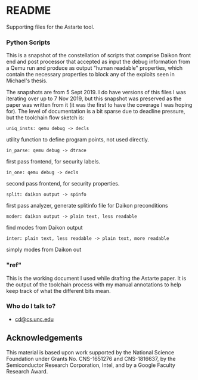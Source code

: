 # README #

Supporting files for the Astarte tool.

### Python Scripts ###

This is a snapshot of the constellation of scripts that comprise Daikon front
end and post processor that accepted as input the debug information from a Qemu
run and produce as output "human readable" properties, which contain the 
necessary properties to block any of the exploits seen in Michael's thesis.

The snapshots are from 5 Sept 2019.  I do have versions of this files I was
iterating over up to 7 Nov 2019, but this snapshot was preserved as 
the paper was written from it (it was the first to have the coverage I was
hoping for). The level of documentation is a bit sparse due to deadline
pressure, but the toolchain flow sketch is: 

	uniq_insts: qemu debug -> decls

utility function to define program points, not used directly.
	
	in_parse: qemu debug -> dtrace

first pass frontend, for security labels. 
	
	in_one: qemu debug -> decls

second pass frontend, for security properties. 
	
	split: daikon output -> spinfo

first pass analyzer, generate splitinfo file for Daikon preconditions
	
	moder: daikon output -> plain text, less readable

find modes from Daikon output 
	
	inter: plain text, less readable -> plain text, more readable

simply modes from Daikon out

### "ref" ###

This is the working document I used while drafting the Astarte paper. It is the 
output of the toolchain process with my manual annotations to help keep track
of what the different bits mean.

### Who do I talk to? ###

* cd@cs.unc.edu

## Acknowledgements  

This material is based upon work
supported by the National Science Foundation under Grants
No. CNS-1651276 and CNS-1816637, by the Semiconductor
Research Corporation, Intel, and by a Google Faculty Research
Award.
